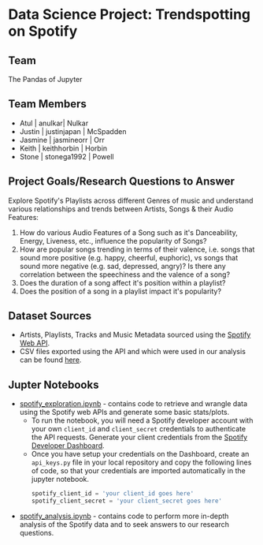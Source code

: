 # Data Science Project: Trendspotting on Spotify

## Team
The Pandas of Jupyter

## **Team Members**
* Atul | anulkar| Nulkar
* Justin | justinjapan | McSpadden
* Jasmine | jasmineorr | Orr
* Keith | keithhorbin | Horbin
* Stone | stonega1992 | Powell

## Project Goals/Research Questions to Answer
Explore Spotify's Playlists across different Genres of music and understand various relationships and trends between Artists, Songs & their Audio Features:
1. How do various Audio Features of a Song such as it's Danceability, Energy, Liveness, etc., influence the popularity of Songs?
2. How are popular songs trending in terms of their valence, i.e. songs that sound more positive (e.g. happy, cheerful, euphoric), vs songs that sound more negative (e.g. sad, depressed, angry)? Is there any correlation between the speechiness and the valence of a song?
3. Does the duration of a song affect it's position within a playlist?
4. Does the position of a song in a playlist impact it's popularity?

## Dataset Sources
* Artists, Playlists, Tracks and Music Metadata sourced using the [Spotify Web API](https://developer.spotify.com/documentation/).
* CSV files exported using the API and which were used in our analysis can be found [here](https://github.com/anulkar/DataScience-Project1/tree/master/datasets).

## Jupter Notebooks
* [spotify_exploration.ipynb](https://github.com/anulkar/DataScience-Project1/blob/master/spotify_exploration.ipynb) - contains code to retrieve and wrangle data using the Spotify web APIs and generate some basic stats/plots.
  * To run the notebook, you will need a Spotify developer account with your own `client_id` and `client_secret` credentials to authenticate the API requests. Generate your client credentials from the [Spotify Developer Dashboard](https://developer.spotify.com/dashboard/applications).
  * Once you have setup your credentials on the Dashboard, create an `api_keys.py` file in your local repository and copy the following lines of code, so that your credentials are imported automatically in the jupyter notebook.
    ```python
    spotify_client_id = 'your client_id goes here'
    spotify_client_secret = 'your client_secret goes here'
    ```
* [spotify_analysis.ipynb](https://github.com/anulkar/DataScience-Project1/blob/master/spotify_analysis.ipynb) - contains code to perform more in-depth analysis of the Spotify data and to seek answers to our research questions.